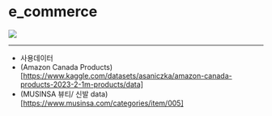 # e_commerce
![](https://github.com/AsellaS2/e_commerce/assets/69001369/2b32ef3a-af32-4c9c-beb5-9a7682574bf7)

---

- 사용데이터
-   (Amazon Canada Products)[https://www.kaggle.com/datasets/asaniczka/amazon-canada-products-2023-2-1m-products/data]
-   (MUSINSA 뷰티/ 신발 data)[https://www.musinsa.com/categories/item/005]
